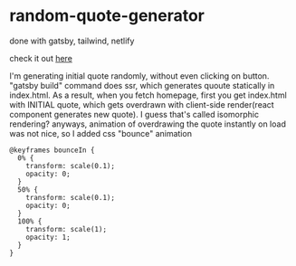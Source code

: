 # random-quote-generator

done with gatsby, tailwind, netlify

check it out [here](https://priceless-jackson-8e782f.netlify.com/)

I'm generating initial quote randomly, without even clicking on button. "gatsby build" command does ssr, which generates quoute statically in index.html. As a result, when you fetch homepage, first you get index.html with INITIAL quote, which gets overdrawn with client-side render(react component generates new quote). I guess that's called isomorphic rendering? anyways, animation of overdrawing the quote instantly on load was not nice, so I added css "bounce" animation

```
@keyframes bounceIn {
  0% {
    transform: scale(0.1);
    opacity: 0;
  }
  50% {
    transform: scale(0.1);
    opacity: 0;
  }
  100% {
    transform: scale(1);
    opacity: 1;
  }
}
```
